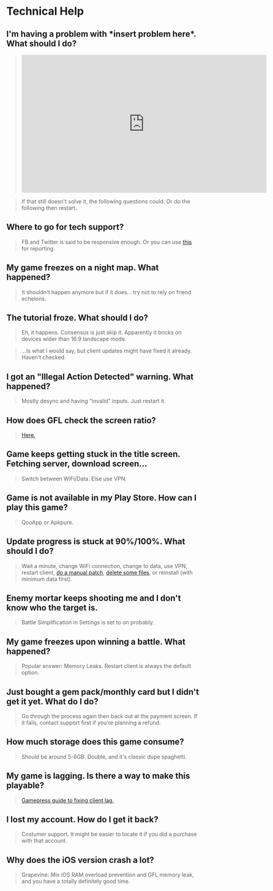 # Technical Help

## I'm having a problem with \*insert problem here*. What should I do?

> <iframe width="640" height="360" src="https://www.youtube.com/embed/p85xwZ_OLX0" frameborder="0" allowfullscreen></iframe>

> If that still doesn't solve it, the following questions could. Or do the following then restart.

## Where to go for tech support?

> FB and Twitter is said to be responsive enough. Or you can use [this](https://forms.gle/bZNnQeh5sJaD3pim8) for reporting.

## My game freezes on a night map. What happened?

> It shouldn't happen anymore but if it does... try not to rely on friend echelons.

## The tutorial froze. What should I do?

> Eh, it happens. Consensus is just skip it. Apparently it bricks on devices wider than 16:9 landscape mode.

> ...Is what I would say, but client updates might have fixed it already. Haven't checked.

## I got an "Illegal Action Detected" warning. What happened?

> Mostly desync and having "invalid" inputs. Just restart it.

## How does GFL check the screen ratio?

> [Here.](https://www.reddit.com/r/girlsfrontline/comments/fgagxl/weekly_commanders_lounge_march_10_2020/fkegq2v/)

## Game keeps getting stuck in the title screen. Fetching server, download screen...

> Switch between WiFi/Data. Else use VPN.

## Game is not available in my Play Store. How can I play this game?

> QooApp or Apkpure.

## Update progress is stuck at 90%/100%. What should I do?

> Wait a minute, change WiFi connection, change to data, use VPN, restart client, [do a manual patch](https://github.com/lloyddunamis/gfl_manualpatch/blob/main/FullResource_readme), [delete some files](https://twitter.com/Synexcu/status/1310117595094216709?s=19), or reinstall (with minimum data first).

## Enemy mortar keeps shooting me and I don't know who the target is.

> Battle Simplification in Settings is set to on probably.

## My game freezes upon winning a battle. What happened?

> Popular answer: Memory Leaks. Restart client is always the default option.

## Just bought a gem pack/monthly card but I didn't get it yet. What do I do?

> Go through the process again then back out at the payment screen. If it fails, contact support first if you're planning a refund.

## How much storage does this game consume?

> Should be around 5-6GB. Double, and it's classic dupe spaghetti.

## My game is lagging. Is there a way to make this playable?

> [Gamepress guide to fixing client lag.](https://gamepress.gg/girlsfrontline/fixing-gfl-client-lag-possible-workarounds)

## I lost my account. How do I get it back?

> Costumer support. It might be easier to locate it if you did a purchase with that account.

## Why does the iOS version crash a lot?

> Grapevine: Mix iOS RAM overload prevention and GFL memory leak, and you have a totally definitely good time.